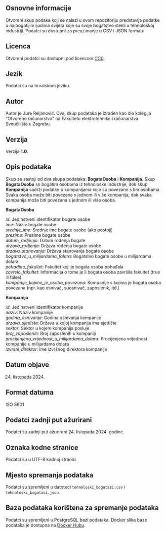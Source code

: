## Osnovne informacije

Otvoreni skup podaka koji se nalazi u ovom repozitoriju predstavlja podatke o najbogatijim ljudima svijeta koje su svoje bogatstvo stekli u tehnološkoj industriji. Podatci su dostupni za preuzimanje u CSV i JSON formatu.

## Licenca

Otvoreni podatci su dostupni pod licencom [CC0](https://creativecommons.org/publicdomain/zero/1.0/).

## Jezik

Podatci su na hrvatskom jeziku.

## Autor

Autor je Jure Reljanović. Ovaj skup podataka je izrađen kao dio kolegija "Otvoreno računarstvo" na Fakultetu elektrotehnike i računarstva Sveučilišta u Zagrebu.

## Verzija

Verzija **1.0**.

## Opis podataka

Skup se sastoji od dva skupa podataka: **BogataOsoba** i **Kompanija**. Skup **BogataOsoba** so bogatim osobama iz tehnološke industrije, dok skup **Kompanija** sadrži podatke o kompanijama koje su povezane s tim osobama. Svaka osoba može biti povezana s jednom ili više kompanija, dok svaka kompanija može biti povezana s jednom ili više osoba.

**BogataOsoba**

_id_: Jedinstveni identifikator bogate osobe  
_ime_: Naziv bogate osobe  
_srednje_ime_: Srednje ime bogate osobe (ako postoji)  
_prezime_: Prezime bogate osobe  
_datum_rodjenja_: Datum rođenja bogate  
_drzava_rodjenja_: Država rođenja bogate osobe  
_drzava_stanovanja_: Država stanovanja bogate osobe  
_bogatstvo_u_milijardama_folara_: Bogatstvo bogate osobe u milijardama dolara  
_pohadjao_fakultet_: Fakultet koji je bogata osoba pohađala  
_zavrsio_fakultet_: Informacija o tome je li bogata osoba završila fakultet (true ili false)  
_kompanije_kojime_je_osoba_povezana_: Kompanije s kojima je bogata osoba povezana (npr. kao osnivač, suosnivač, zaposlenik, itd.)

**Kompanija**

_id_: Jedinstveni identifikator kompanije  
_naziv_: Naziv kompanije  
_godina_osnivanja_: Godina osnivanja kompanije  
_drzava_sjedista_: Država u kojoj kompanija ima sjedište  
_sektor_: Sektor u kojem kompanija posluje  
_broj_zaposlenih_: Broj zaposlenih u kompaniji  
_procijenjena_vrijednost_u_milijardama_dolara_: Procijenjena vrijednost kompanije u milijardama dolara  
_izvrsni_direktor_: Ime izvršnog direktora kompanije

## Datum objave

24. listopada 2024.

## Format datuma

ISO 8601

## Podatci zadnji put ažurirani

Podatci su zadnji put ažurirani 24. listopada 2024. godine.

## Oznaka kodne stranice

Podatci su u UTF-8 kodnoj stranici.

## Mjesto spremanja podataka

Podatci su spremljeni u datoteci `tehnoloski_bogatasi.csv` i `tehnoloski_bogatasi.json`.

## Baza podataka korištena za spremanje podataka

Podatci su spremljeni u PostgreSQL bazi podataka. Docker slika baze podataka je dostupna na [Docker Hubu](https://hub.docker.com/r/jurerelja/or-fer).
